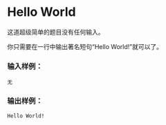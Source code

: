 # Hello World
这道超级简单的题目没有任何输入。

你只需要在一行中输出著名短句“Hello World!”就可以了。

### 输入样例：
```
无
```
### 输出样例：
```
Hello World!
```